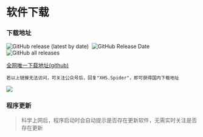 # 软件下载

### 下载地址


<p align="left">
    <a href="https://github.com/xisuo67/XHS-Spider/releases/latest" style="text-decoration:none;margin-right: 4px;">
       <img alt="GitHub release (latest by date)" src="https://img.shields.io/github/v/release/xisuo67/XHS-Spider">
    </a>
    <a href="https://github.com/xisuo67/XHS-Spider/releases/latest" style="text-decoration:none;margin-right: 4px;">
       <img alt="GitHub Release Date" src="https://img.shields.io/github/release-date/xisuo67/XHS-Spider">
    </a>
    <a href="https://github.com/xisuo67/XHS-Spider/releases" style="text-decoration:none;margin-right: 4px;">
       <img alt="GitHub all releases" src="https://img.shields.io/github/downloads/xisuo67/XHS-Spider/total">
    </a>
</p>

[全网唯一下载地址(github)](https://github.com/xisuo67/XHS-Spider/releases)

``
若以上链接无法访问，可关注公众号后，回复"XHS.Spider"，即可获得国内下载地址
``

<img src="/images/qrcode_for_gh.jpg"/>

### 程序更新

> 科学上网后，程序启动时会自动提示是否存在更新软件，无需实时关注是否存在更新

